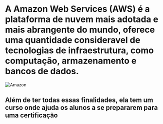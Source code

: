 #  A Amazon Web Services (AWS) é a plataforma de nuvem mais adotada e mais abrangente do mundo, oferece uma quantidade consideravel de tecnologias de infraestrutura, como computação, armazenamento e bancos de dados.

![Amazon](https://a0.awsstatic.com/libra-css/images/logos/aws_logo_smile_1200x630.png)

## Além de ter todas essas finalidades, ela tem um curso onde ajuda os alunos a se prepararem para uma certificação


